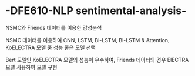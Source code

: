 # -DFE610-NLP sentimental-analysis-
NSMC와 Friends 데이터를 이용한 감성분석

NSMC 데이터를 이용하여 CNN, LSTM, Bi-LSTM, Bi-LSTM & Attention, KoELECTRA 모델 중 성능 좋은 모델 선택

Bert 모델인 KoELECTRA 모델의 성능이 우수하여, Friends 데이터의 경우 ElECTRA 모델 사용하여 모델 구현

